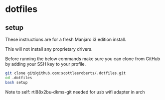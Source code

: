 # dotfiles

## setup

These instructions are for a fresh Manjaro i3 edition install.

This will not install any proprietary drivers.

Before running the below commands make sure you can clone from GitHub by adding your SSH key to your profile.

```bash
git clone git@github.com:scottleeroberts/.dotfiles.git
cd .dotfiles
bash setup
```
Note to self: rtl88x2bu-dkms-git needed for usb wifi adapter in arch
